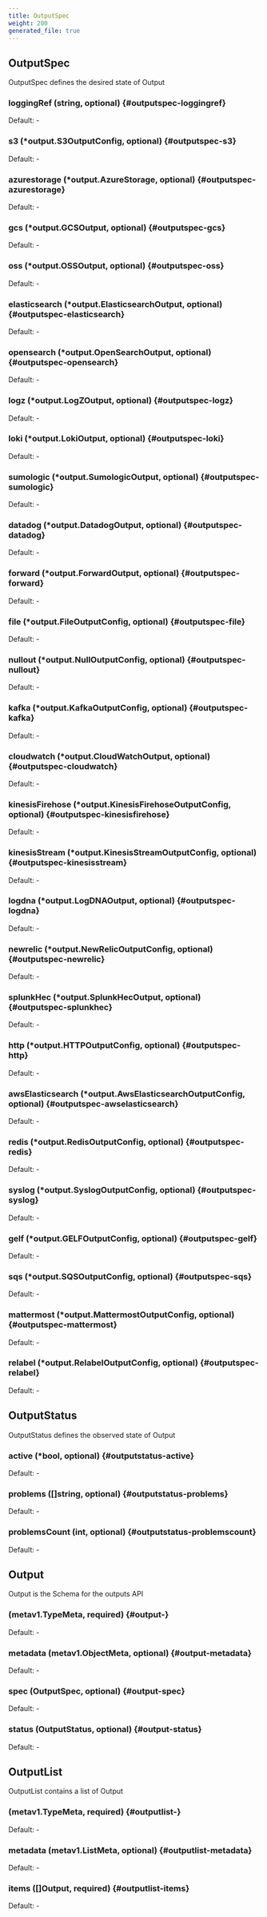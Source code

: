 ```yaml
---
title: OutputSpec
weight: 200
generated_file: true
---
```


## OutputSpec

OutputSpec defines the desired state of Output

### loggingRef (string, optional) {#outputspec-loggingref}

Default: -

### s3 (*output.S3OutputConfig, optional) {#outputspec-s3}

Default: -

### azurestorage (*output.AzureStorage, optional) {#outputspec-azurestorage}

Default: -

### gcs (*output.GCSOutput, optional) {#outputspec-gcs}

Default: -

### oss (*output.OSSOutput, optional) {#outputspec-oss}

Default: -

### elasticsearch (*output.ElasticsearchOutput, optional) {#outputspec-elasticsearch}

Default: -

### opensearch (*output.OpenSearchOutput, optional) {#outputspec-opensearch}

Default: -

### logz (*output.LogZOutput, optional) {#outputspec-logz}

Default: -

### loki (*output.LokiOutput, optional) {#outputspec-loki}

Default: -

### sumologic (*output.SumologicOutput, optional) {#outputspec-sumologic}

Default: -

### datadog (*output.DatadogOutput, optional) {#outputspec-datadog}

Default: -

### forward (*output.ForwardOutput, optional) {#outputspec-forward}

Default: -

### file (*output.FileOutputConfig, optional) {#outputspec-file}

Default: -

### nullout (*output.NullOutputConfig, optional) {#outputspec-nullout}

Default: -

### kafka (*output.KafkaOutputConfig, optional) {#outputspec-kafka}

Default: -

### cloudwatch (*output.CloudWatchOutput, optional) {#outputspec-cloudwatch}

Default: -

### kinesisFirehose (*output.KinesisFirehoseOutputConfig, optional) {#outputspec-kinesisfirehose}

Default: -

### kinesisStream (*output.KinesisStreamOutputConfig, optional) {#outputspec-kinesisstream}

Default: -

### logdna (*output.LogDNAOutput, optional) {#outputspec-logdna}

Default: -

### newrelic (*output.NewRelicOutputConfig, optional) {#outputspec-newrelic}

Default: -

### splunkHec (*output.SplunkHecOutput, optional) {#outputspec-splunkhec}

Default: -

### http (*output.HTTPOutputConfig, optional) {#outputspec-http}

Default: -

### awsElasticsearch (*output.AwsElasticsearchOutputConfig, optional) {#outputspec-awselasticsearch}

Default: -

### redis (*output.RedisOutputConfig, optional) {#outputspec-redis}

Default: -

### syslog (*output.SyslogOutputConfig, optional) {#outputspec-syslog}

Default: -

### gelf (*output.GELFOutputConfig, optional) {#outputspec-gelf}

Default: -

### sqs (*output.SQSOutputConfig, optional) {#outputspec-sqs}

Default: -

### mattermost (*output.MattermostOutputConfig, optional) {#outputspec-mattermost}

Default: -

### relabel (*output.RelabelOutputConfig, optional) {#outputspec-relabel}

Default: -


## OutputStatus

OutputStatus defines the observed state of Output

### active (*bool, optional) {#outputstatus-active}

Default: -

### problems ([]string, optional) {#outputstatus-problems}

Default: -

### problemsCount (int, optional) {#outputstatus-problemscount}

Default: -


## Output

Output is the Schema for the outputs API

###  (metav1.TypeMeta, required) {#output-}

Default: -

### metadata (metav1.ObjectMeta, optional) {#output-metadata}

Default: -

### spec (OutputSpec, optional) {#output-spec}

Default: -

### status (OutputStatus, optional) {#output-status}

Default: -


## OutputList

OutputList contains a list of Output

###  (metav1.TypeMeta, required) {#outputlist-}

Default: -

### metadata (metav1.ListMeta, optional) {#outputlist-metadata}

Default: -

### items ([]Output, required) {#outputlist-items}

Default: -


